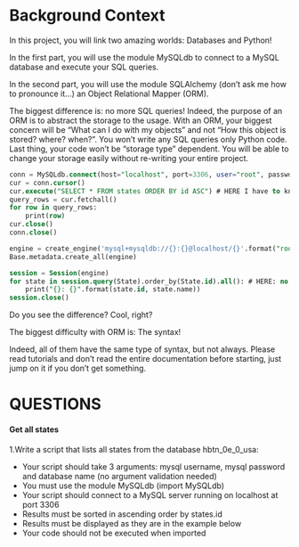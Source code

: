 # Background Context
<p>
In this project, you will link two amazing worlds: Databases and Python!
</p>
<p>In the first part, you will use the module MySQLdb to connect to a MySQL database and execute your SQL queries.
</p>
<p>
In the second part, you will use the module SQLAlchemy (don’t ask me how to pronounce it…) an Object Relational Mapper (ORM).
</p>
<p>
The biggest difference is: no more SQL queries! Indeed, the purpose of an ORM is to abstract the storage to the usage. With an ORM, your biggest concern will be “What can I do with my objects” and not “How this object is stored? where? when?”. You won’t write any SQL queries only Python code. Last thing, your code won’t be “storage type” dependent. You will be able to change your storage easily without re-writing your entire project.
</p>

``` sql
conn = MySQLdb.connect(host="localhost", port=3306, user="root", passwd="root", db="my_db", charset="utf8")
cur = conn.cursor()
cur.execute("SELECT * FROM states ORDER BY id ASC") # HERE I have to know SQL to grab all states in my database
query_rows = cur.fetchall()
for row in query_rows:
    print(row)
cur.close()
conn.close()
```
```sql
engine = create_engine('mysql+mysqldb://{}:{}@localhost/{}'.format("root", "root", "my_db"), pool_pre_ping=True)
Base.metadata.create_all(engine)

session = Session(engine)
for state in session.query(State).order_by(State.id).all(): # HERE: no SQL query, only objects!
    print("{}: {}".format(state.id, state.name))
session.close()
```
Do you see the difference? Cool, right?

The biggest difficulty with ORM is: The syntax!

<p> Indeed, all of them have the same type of syntax, but not always. Please read tutorials and don’t read the entire documentation before starting, just jump on it if you don’t get something.
</p>

# QUESTIONS
#### Get all states
<P> 1.Write a script that lists all states from the database hbtn_0e_0_usa:</P>

<ul>
<li>Your script should take 3 arguments: mysql username, mysql password and database name (no argument validation needed)</li>
<li>You must use the module MySQLdb (import MySQLdb)</li>
<li>Your script should connect to a MySQL server running on localhost at port 3306</li>
<li>Results must be sorted in ascending order by states.id</li>
<li>Results must be displayed as they are in the example below</li>
<li>Your code should not be executed when imported</li>
</ul>